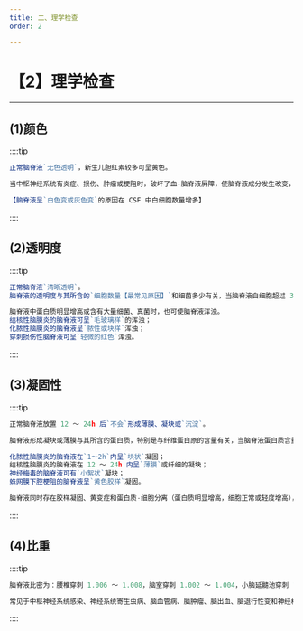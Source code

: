 ```yaml
---
title: 二、理学检查
order: 2

---
```


# 【2】理学检查

<kaodian :text="'临床检验基础记忆卡'" />

<!-- ###### 第十二章 脑脊液检验

> 临床检验基础 -->

<beitiL/>

---

## (1)颜色

<son :text="'临床检验基础检验记忆卡'" text1="(1)颜色" :textOption="[['掌握','相关专业知识','专业实践能力'],['掌握','专业知识','专业实践能力'],['掌握','专业知识','专业实践能力']]" />

::::tip

```js
正常脑脊液`无色透明`，新生儿胆红素较多可呈黄色。

当中枢神经系统有炎症、损伤、肿瘤或梗阻时，破坏了血-脑脊液屏障，使脑脊液成分发生改变，而导致其颜色发生变化。脑脊液呈黄色称为黄变症。

【脑脊液呈`白色变或灰色变`的原因在 CSF 中白细胞数量增多】
```

::::

## (2)透明度

<son :text="'临床检验基础检验记忆卡'" text1="(2)透明度" :textOption="[['掌握','相关专业知识','专业实践能力'],['掌握','专业知识','专业实践能力'],['掌握','专业知识','专业实践能力']]" />

::::tip

```js
正常脑脊液`清晰透明`。
脑脊液的透明度与其所含的`细胞数量【最常见原因】`和细菌多少有关，当脑脊液白细胞超过 300×106/L 时，可呈`浑浊`；

脑脊液中蛋白质明显增高或含有大量细菌、真菌时，也可使脑脊液浑浊。
结核性脑膜炎的脑脊液可呈`毛玻璃样`的浑浊；
化脓性脑膜炎的脑脊液呈`脓性或块样`浑浊；
穿刺损伤性脑脊液可呈`轻微的红色`浑浊。
```

::::

## (3)凝固性

<son :text="'临床检验基础检验记忆卡'" text1="(3)凝固性" :textOption="[['掌握','相关专业知识','专业实践能力'],['掌握','专业知识','专业实践能力'],['掌握','专业知识','专业实践能力']]" />

::::tip

```js
正常脑脊液放置 12 ～ 24h 后`不会`形成薄膜、凝块或`沉淀`。

脑脊液形成凝块或薄膜与其所含的蛋白质，特别是与纤维蛋白原的含量有关，当脑脊液蛋白质含量超过 10g/L 时，可出现薄膜、凝块或沉淀。

化脓性脑膜炎的脑脊液在`1～2h`内呈`块状`凝固；
结核性脑膜炎的脑脊液在 12 ～ 24h 内呈`薄膜`或纤细的凝块；
神经梅毒的脑脊液可有`小絮状`凝块；
蛛网膜下腔梗阻的脑脊液呈`黄色胶样`凝固。

脑脊液同时存在胶样凝固、黄变症和蛋白质-细胞分离（蛋白质明显增高，细胞正常或轻度增高），称为 Froin-Nonne 综合征，这是蛛网膜下腔梗阻的脑脊液特点。
```

::::

## (4)比重

<son :text="'临床检验基础检验记忆卡'" text1="(4)比重" :textOption="[['了解','相关专业知识','专业实践能力'],['了解','专业知识','专业实践能力'],['了解','专业知识','专业实践能力']]" />

::::tip

```js
脑脊液比密为：腰椎穿刺 1.006 ～ 1.008，脑室穿刺 1.002 ～ 1.004，小脑延髓池穿刺 1.004 ～ 1.008，凡是脑脊液中的细胞数量增加和蛋白质含量增高的疾病，其比密均增高。

常见于中枢神经系统感染、神经系统寄生虫病、脑血管病、脑肿瘤、脑出血、脑退行性变和神经梅毒等。

```

::::
